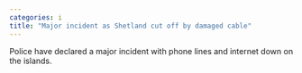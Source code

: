 ```yaml
---
categories: i
title: "Major incident as Shetland cut off by damaged cable"
---
```

Police have declared a major incident with phone lines and internet down on the islands.